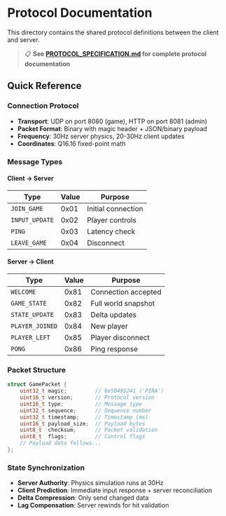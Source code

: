 # Protocol Documentation

This directory contains the shared protocol definitions between the client and server.

> 📋 **See [PROTOCOL_SPECIFICATION.md](../docs/PROTOCOL_SPECIFICATION.md) for complete protocol documentation**

## Quick Reference

### Connection Protocol
- **Transport**: UDP on port 8080 (game), HTTP on port 8081 (admin)
- **Packet Format**: Binary with magic header + JSON/binary payload
- **Frequency**: 30Hz server physics, 20-30Hz client updates
- **Coordinates**: Q16.16 fixed-point math

### Message Types

#### Client → Server
| Type | Value | Purpose |
|------|-------|---------|
| `JOIN_GAME` | 0x01 | Initial connection |
| `INPUT_UPDATE` | 0x02 | Player controls |
| `PING` | 0x03 | Latency check |
| `LEAVE_GAME` | 0x04 | Disconnect |

#### Server → Client  
| Type | Value | Purpose |
|------|-------|---------|
| `WELCOME` | 0x81 | Connection accepted |
| `GAME_STATE` | 0x82 | Full world snapshot |
| `STATE_UPDATE` | 0x83 | Delta updates |
| `PLAYER_JOINED` | 0x84 | New player |
| `PLAYER_LEFT` | 0x85 | Player disconnect |
| `PONG` | 0x86 | Ping response |

### Packet Structure
```c
struct GamePacket {
    uint32_t magic;         // 0x50495241 ('PIRA')
    uint16_t version;       // Protocol version
    uint16_t type;          // Message type
    uint32_t sequence;      // Sequence number  
    uint32_t timestamp;     // Timestamp (ms)
    uint16_t payload_size;  // Payload bytes
    uint8_t  checksum;      // Packet validation
    uint8_t  flags;         // Control flags
    // Payload data follows...
};
```

### State Synchronization
- **Server Authority**: Physics simulation runs at 30Hz
- **Client Prediction**: Immediate input response + server reconciliation  
- **Delta Compression**: Only send changed data
- **Lag Compensation**: Server rewinds for hit validation